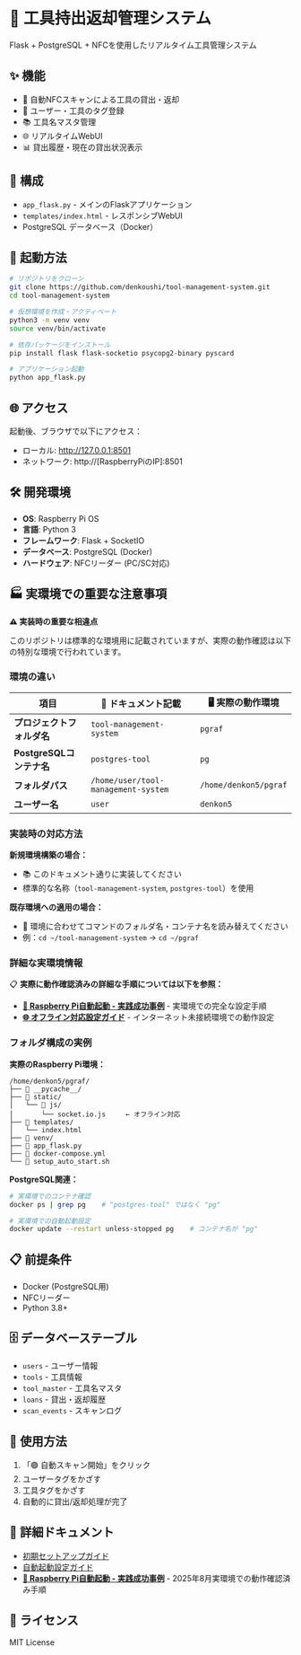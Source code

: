 # 🧰 工具持出返却管理システム

Flask + PostgreSQL + NFCを使用したリアルタイム工具管理システム

## ✨ 機能
- 🔄 自動NFCスキャンによる工具の貸出・返却
- 👤 ユーザー・工具のタグ登録  
- 📚 工具名マスタ管理
- 🌐 リアルタイムWebUI
- 📊 貸出履歴・現在の貸出状況表示

## 📁 構成
- `app_flask.py` - メインのFlaskアプリケーション
- `templates/index.html` - レスポンシブWebUI
- PostgreSQL データベース（Docker）

## 🚀 起動方法
```bash
# リポジトリをクローン
git clone https://github.com/denkoushi/tool-management-system.git
cd tool-management-system

# 仮想環境を作成・アクティベート
python3 -m venv venv
source venv/bin/activate

# 依存パッケージをインストール
pip install flask flask-socketio psycopg2-binary pyscard

# アプリケーション起動
python app_flask.py
```

## 🌐 アクセス
起動後、ブラウザで以下にアクセス：
- ローカル: http://127.0.0.1:8501
- ネットワーク: http://[RaspberryPiのIP]:8501

## 🛠 開発環境
- **OS**: Raspberry Pi OS
- **言語**: Python 3
- **フレームワーク**: Flask + SocketIO
- **データベース**: PostgreSQL (Docker)
- **ハードウェア**: NFCリーダー (PC/SC対応)

## 🏭 実環境での重要な注意事項

**⚠️ 実装時の重要な相違点**

このリポジトリは標準的な環境用に記載されていますが、実際の動作確認は以下の特別な環境で行われています。

### **環境の違い**

| 項目 | 📖 ドキュメント記載 | 🖥️ 実際の動作環境 |
|------|-------------------|------------------|
| **プロジェクトフォルダ名** | `tool-management-system` | `pgraf` |
| **PostgreSQLコンテナ名** | `postgres-tool` | `pg` |
| **フォルダパス** | `/home/user/tool-management-system` | `/home/denkon5/pgraf` |
| **ユーザー名** | `user` | `denkon5` |

### **実装時の対応方法**

**新規環境構築の場合：**
- 📚 このドキュメント通りに実装してください
- 標準的な名称（`tool-management-system`, `postgres-tool`）を使用

**既存環境への適用の場合：**
- 🔧 環境に合わせてコマンドのフォルダ名・コンテナ名を読み替えてください
- 例：`cd ~/tool-management-system` → `cd ~/pgraf`

### **詳細な実環境情報**

📋 **実際に動作確認済みの詳細な手順については以下を参照：**
- **[🎯 Raspberry Pi自動起動 - 実践成功事例](./docs/RASPBERRY_PI_AUTO_START_SUCCESS.md)** - 実環境での完全な設定手順
- **[🌐 オフライン対応設定ガイド](./OFFLINE_SETUP.md)** - インターネット未接続環境での動作設定

### **フォルダ構成の実例**

**実際のRaspberry Pi環境：**
```
/home/denkon5/pgraf/
├── 📂 __pycache__/
├── 📂 static/
│   └── 📂 js/
│       └── socket.io.js     ← オフライン対応
├── 📂 templates/
│   └── index.html
├── 📂 venv/
├── 📄 app_flask.py
├── 📄 docker-compose.yml
└── 📄 setup_auto_start.sh
```

**PostgreSQL関連：**
```bash
# 実環境でのコンテナ確認
docker ps | grep pg    # "postgres-tool" ではなく "pg"

# 実環境での自動起動設定  
docker update --restart unless-stopped pg    # コンテナ名が "pg"
```

## 📋 前提条件
- Docker (PostgreSQL用)
- NFCリーダー
- Python 3.8+

## 🗄️ データベーステーブル
- `users` - ユーザー情報
- `tools` - 工具情報  
- `tool_master` - 工具名マスタ
- `loans` - 貸出・返却履歴
- `scan_events` - スキャンログ

## 🎯 使用方法
1. 「🟢 自動スキャン開始」をクリック
2. ユーザータグをかざす
3. 工具タグをかざす  
4. 自動的に貸出/返却処理が完了

## 📖 詳細ドキュメント

- [初期セットアップガイド](./SETUP.md)
- [自動起動設定ガイド](./AUTO_START.md)
- **[🎯 Raspberry Pi自動起動 - 実践成功事例](./docs/RASPBERRY_PI_AUTO_START_SUCCESS.md)** - 2025年8月実環境での動作確認済み手順

## 📝 ライセンス
MIT License
